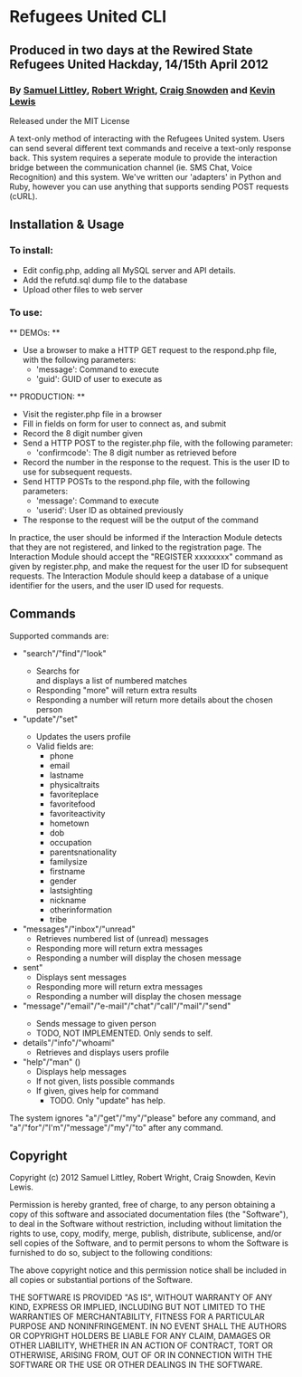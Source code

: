 # Refugees United CLI #
## Produced in two days at the Rewired State Refugees United Hackday, 14/15th April 2012

### By [Samuel Littley](http://github.com/toastwaffle), [Robert Wright](http://www.github.com/PureEntropy), [Craig Snowden](http://github.com/CraigSnowden) and [Kevin Lewis](http://github.com/phazonoverload) ###

Released under the MIT License

A text-only method of interacting with the Refugees United system. Users can send several different text commands and receive a text-only response back. This system requires a seperate module to provide the interaction bridge between the communication channel (ie. SMS Chat, Voice Recognition) and this system. We've written our 'adapters' in Python and Ruby, however you can use anything that supports sending POST requests (cURL).

## Installation & Usage ##

### To install: ###

* Edit config.php, adding all MySQL server and API details.
* Add the refutd.sql dump file to the database
* Upload other files to web server

### To use: ###

** DEMOs: **

* Use a browser to make a HTTP GET request to the respond.php file, with the following parameters:
    * 'message': Command to execute
    * 'guid': GUID of user to execute as

** PRODUCTION: **

* Visit the register.php file in a browser
* Fill in fields on form for user to connect as, and submit
* Record the 8 digit number given
* Send a HTTP POST to the register.php file, with the following parameter:
    * 'confirmcode': The 8 digit number as retrieved before
* Record the number in the response to the request. This is the user ID to use for subsequent requests.
* Send HTTP POSTs to the respond.php file, with the following parameters:
    * 'message': Command to execute
    * 'userid': User ID as obtained previously
* The response to the request will be the output of the command

In practice, the user should be informed if the Interaction Module detects that they are not registered, and linked to the registration page. The Interaction Module should accept the "REGISTER xxxxxxxx" command as given by register.php, and make the request for the user ID for subsequent requests. The Interaction Module should keep a database of a unique identifier for the users, and the user ID used for requests.

## Commands ##

Supported commands are:

* "search"/"find"/"look" <Search Term>
    * Searchs for <Search Term> and displays a list of numbered matches
    * Responding "more" will return extra results
    * Responding a number will return more details about the chosen person
* "update"/"set" <Field> <Value>
    * Updates the users profile
    * Valid fields are:
        * phone
        * email
        * lastname
        * physicaltraits
        * favoriteplace
        * favoritefood
        * favoriteactivity
        * hometown
        * dob
        * occupation
        * parentsnationality
        * familysize
        * firstname
        * gender
        * lastsighting
        * nickname
        * otherinformation
        * tribe
* "messages"/"inbox"/"unread"
    * Retrieves numbered list of (unread) messages
    * Responding more will return extra messages
    * Responding a number will display the chosen message
* sent"
    * Displays sent messages
    * Responding more will return extra messages
    * Responding a number will display the chosen message
* "message"/"email"/"e-mail"/"chat"/"call"/"mail"/"send" <Name>
    * Sends message to given person
    * TODO, NOT IMPLEMENTED. Only sends to self.
* details"/"info"/"whoami"
    * Retrieves and displays users profile
* "help"/"man" (<command>)
    * Displays help messages
    * If <command> not given, lists possible commands
    * If <command> given, gives help for command
        * TODO. Only "update" has help.

The system ignores "a"/"get"/"my"/"please" before any command, and "a"/"for"/"I'm"/"message"/"my"/"to" after any command.

## Copyright ##

Copyright (c) 2012 Samuel Littley, Robert Wright, Craig Snowden, Kevin Lewis.

Permission is hereby granted, free of charge, to any person obtaining a copy of this software and associated documentation files (the "Software"), to deal in the Software without restriction, including without limitation the rights to use, copy, modify, merge, publish, distribute, sublicense, and/or sell copies of the Software, and to permit persons to whom the Software is furnished to do so, subject to the following conditions:

The above copyright notice and this permission notice shall be included in all copies or substantial portions of the Software.

THE SOFTWARE IS PROVIDED "AS IS", WITHOUT WARRANTY OF ANY KIND, EXPRESS OR IMPLIED, INCLUDING BUT NOT LIMITED TO THE WARRANTIES OF MERCHANTABILITY, FITNESS FOR A PARTICULAR PURPOSE AND NONINFRINGEMENT. IN NO EVENT SHALL THE AUTHORS OR COPYRIGHT HOLDERS BE LIABLE FOR ANY CLAIM, DAMAGES OR OTHER LIABILITY, WHETHER IN AN ACTION OF CONTRACT, TORT OR OTHERWISE, ARISING FROM, OUT OF OR IN CONNECTION WITH THE SOFTWARE OR THE USE OR OTHER DEALINGS IN THE SOFTWARE.